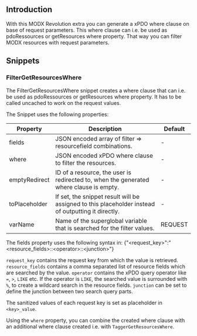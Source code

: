 ## Introduction

With this MODX Revolution extra you can generate a xPDO where clause on base of
request parameters. This where clause can i.e. be used as pdoRessources or
getResources where property. That way you can filter MODX resources with request
parameters.

## Snippets

### FilterGetResourcesWhere

The FilterGetResourcesWhere snippet creates a where clause that can i.e. be used
as pdoRessources or getResources where property. It has to be called uncached to
work on the request values.

The Snippet uses the following properties:

Property | Description | Default
-------- | ----------- | -------
fields | JSON encoded array of filter => resourcefield combinations. | -
where | JSON encoded xPDO where clause to filter the resources. | -
emptyRedirect | ID of a resource, the user is redirected to, when the generated where clause is empty. | -
toPlaceholder | If set, the snippet result will be assigned to this placeholder instead of outputting it directly. | -
varName | Name of the superglobal variable that is searched for the filter values. | REQUEST

The fields property uses the following syntax in:
{"&lt;request_key&gt;":"&lt;resource_fields&gt;::&lt;operator&gt;::&lt;junction&gt;"}

`request_key` contains the request key from which the value is retrieved.
`resource_fields` contains a comma separated list of resource fields which are
searched by the value. `operator` contains the xPDO query operator like `=`,
`>`, `LIKE` etc. If the operator is `LIKE`, the searched value is surrounded
with `%`, to create a wildcard search in the resource fields. `junction` can be
set to define the junction between two search query parts.

The sanitized values of each request key is set as placeholder in `<key>_value`.

Using the `where` property, you can combine the created where clause with an
additional where clause created i.e. with `TaggerGetResourcesWhere`.